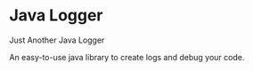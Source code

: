 # Java Logger
Just Another Java Logger

An easy-to-use java library to create logs and debug your code.
